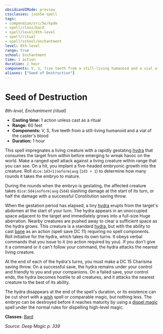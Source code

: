 ```yaml
---
obsidianUIMode: preview
cssclasses: json5e-spell
tags:
- compendium/src/5e/kpdm
- spell/class/bard
- spell/level/8th-level
- spell/ritual
- spell/school/enchantment
level: 8th-level
range: true
school: Enchantment
time: 1 action
duration: 1 hour
components: V, S, five teeth from a still-living humanoid and a vial of the caster's blood
aliases: ["Seed of Destruction"]
---
```

# Seed of Destruction
*8th-level, Enchantment (ritual)*  

- **Casting time:** 1 action unless cast as a ritual
- **Range:** 60 feet
- **Components:** V, S, five teeth from a still-living humanoid and a vial of the caster's blood
- **Duration:** 1 hour

This spell impregnates a living creature with a rapidly gestating [hydra](compendium/bestiary/monstrosity/hydra.md) that consumes the target from within before emerging to wreak havoc on the world. Make a ranged spell attack against a living creature within range that you can see. On a hit, you implant a five-headed embryonic growth into the creature. Roll `dice:1d3+1|noform|avg` (`1d3 + 1`) to determine how many rounds it takes the embryo to mature.

During the rounds when the embryo is gestating, the affected creature takes `dice:5d4|noform|avg` (`5d4`) slashing damage at the start of its turn, or half the damage with a successful Constitution saving throw.

When the gestation period has elapsed, a tiny [hydra](compendium/bestiary/monstrosity/hydra.md) erupts from the target's abdomen at the start of your turn. The hydra appears in an unoccupied space adjacent to the target and immediately grows into a full-size Huge aberration. Nearby creatures are pushed away to clear a sufficient space as the hydra grows. This creature is a standard [hydra](compendium/bestiary/monstrosity/hydra.md), but with the ability to cast [bane](compendium/spells/bane.md) as an action (spell save DC 11) requiring no spell components. Roll initiative for the hydra, which takes its own turns. It obeys verbal commands that you issue to it (no action required by you). If you don't give it a command or it can't follow your command, the hydra attacks the nearest living creature.

At the end of each of the hydra's turns, you must make a DC 15 Charisma saving throw. On a successful save, the hydra remains under your control and friendly to you and your companions. On a failed save, your control ends, the hydra becomes hostile to all creatures, and it attacks the nearest creature to the best of its ability.

The hydra disappears at the end of the spell's duration, or its existence can be cut short with a [wish](compendium/spells/wish.md) spell or comparable magic, but nothing less. The embryo can be destroyed before it reaches maturity by using a [dispel magic](compendium/spells/dispel-magic.md) spell under the normal rules for dispelling high-level magic.

**Classes**: [Bard](list-spells-classes-bard)

*Source: Deep Magic p. 339*